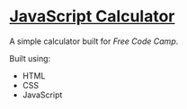 # [JavaScript Calculator](https://leoreeves.github.io/projects/javascript-calculator/)

A simple calculator built for *Free Code Camp*.

Built using:

- HTML
- CSS
- JavaScript
